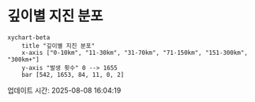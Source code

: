 # 깊이별 지진 분포

```mermaid
xychart-beta
    title "깊이별 지진 분포"
    x-axis ["0-10km", "11-30km", "31-70km", "71-150km", "151-300km", "300km+"]
    y-axis "발생 횟수" 0 --> 1655
    bar [542, 1653, 84, 11, 0, 2]
```

업데이트 시간: 2025-08-08 16:04:19
